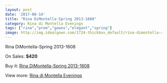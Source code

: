 ```yaml
---
layout: post
date: '2017-08-14'
title: "Rina DiMontella-Spring 2013-1608"
category: Rina di Montella Evenings
tags: ["rina","prom","gowns","elegant","spring"]
image: http://img.idealgown.com/1724-thickbox_default/rina-dimontella-spring-2013-1608.jpg
---
```

Rina DiMontella-Spring 2013-1608

On Sales: **$420**
<a href="https://www.idealgown.com/en/rina-di-montella-evenings/799-rina-dimontella-spring-2013-1608.html"><amp-img layout="responsive" width="600" height="600" src="//img.idealgown.com/1724-thickbox_default/rina-dimontella-spring-2013-1608.jpg" alt="Rina DiMontella-Spring 2013-1608 0" /></a>
<a href="https://www.idealgown.com/en/rina-di-montella-evenings/799-rina-dimontella-spring-2013-1608.html"><amp-img layout="responsive" width="600" height="600" src="//img.idealgown.com/1725-thickbox_default/rina-dimontella-spring-2013-1608.jpg" alt="Rina DiMontella-Spring 2013-1608 1" /></a>

Buy it: [Rina DiMontella-Spring 2013-1608](https://www.idealgown.com/en/rina-di-montella-evenings/799-rina-dimontella-spring-2013-1608.html "Rina DiMontella-Spring 2013-1608")

View more: [Rina di Montella Evenings](https://www.idealgown.com/en/10-rina-di-montella-evenings "Rina di Montella Evenings")